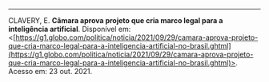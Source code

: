


-------
CLAVERY, E. **Câmara aprova projeto que cria marco legal para a inteligência artificial**. Disponível em: <[https://g1.globo.com/politica/noticia/2021/09/29/camara-aprova-projeto-que-cria-marco-legal-para-a-inteligencia-artificial-no-brasil.ghtml](https://g1.globo.com/politica/noticia/2021/09/29/camara-aprova-projeto-que-cria-marco-legal-para-a-inteligencia-artificial-no-brasil.ghtml)>. Acesso em: 23 out. 2021.
